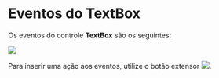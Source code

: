# Eventos do TextBox

Os eventos do controle **TextBox** são os seguintes:

![](http://www.gvinci.com.br/manual/eventosradtextbox.zoom80.png)

Para inserir uma ação aos eventos, utilize o botão extensor ![](http://www.gvinci.com.br/manual/extensor-botao.png). 


